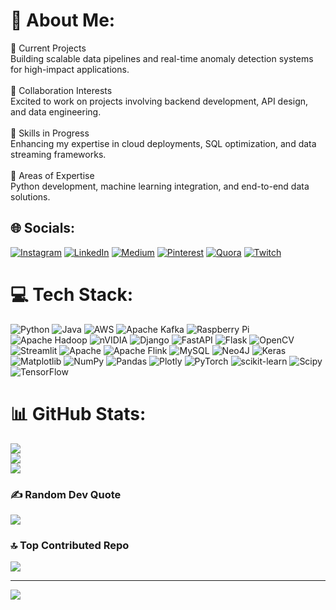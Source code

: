 # 💫 About Me:
🔭 Current Projects<br>Building scalable data pipelines and real-time anomaly detection systems for high-impact applications.<br><br>👯 Collaboration Interests<br>Excited to work on projects involving backend development, API design, and data engineering.<br><br>🌱 Skills in Progress<br>Enhancing my expertise in cloud deployments, SQL optimization, and data streaming frameworks.<br><br>💬 Areas of Expertise<br>Python development, machine learning integration, and end-to-end data solutions.


## 🌐 Socials:
[![Instagram](https://img.shields.io/badge/Instagram-%23E4405F.svg?logo=Instagram&logoColor=white)](https://instagram.com/Sulaayam) [![LinkedIn](https://img.shields.io/badge/LinkedIn-%230077B5.svg?logo=linkedin&logoColor=white)](https://linkedin.com/in/https://www.linkedin.com/in/sulayam-abdul-rehman-1a7068105/) [![Medium](https://img.shields.io/badge/Medium-12100E?logo=medium&logoColor=white)](https://medium.com/@sulayam@gmail.com) [![Pinterest](https://img.shields.io/badge/Pinterest-%23E60023.svg?logo=Pinterest&logoColor=white)](https://pinterest.com/sulayam@gmail.com) [![Quora](https://img.shields.io/badge/Quora-%23B92B27.svg?logo=Quora&logoColor=white)](https://quora.com/profile/sulayam@gmail.com) [![Twitch](https://img.shields.io/badge/Twitch-%239146FF.svg?logo=Twitch&logoColor=white)](https://twitch.tv/sulayam) 

# 💻 Tech Stack:
![Python](https://img.shields.io/badge/python-3670A0?style=for-the-badge&logo=python&logoColor=ffdd54) ![Java](https://img.shields.io/badge/java-%23ED8B00.svg?style=for-the-badge&logo=openjdk&logoColor=white) ![AWS](https://img.shields.io/badge/AWS-%23FF9900.svg?style=for-the-badge&logo=amazon-aws&logoColor=white) ![Apache Kafka](https://img.shields.io/badge/Apache%20Kafka-000?style=for-the-badge&logo=apachekafka) ![Raspberry Pi](https://img.shields.io/badge/-Raspberry_Pi-C51A4A?style=for-the-badge&logo=Raspberry-Pi) ![Apache Hadoop](https://img.shields.io/badge/Apache%20Hadoop-66CCFF?style=for-the-badge&logo=apachehadoop&logoColor=black) ![nVIDIA](https://img.shields.io/badge/cuda-000000.svg?style=for-the-badge&logo=nVIDIA&logoColor=green) ![Django](https://img.shields.io/badge/django-%23092E20.svg?style=for-the-badge&logo=django&logoColor=white) ![FastAPI](https://img.shields.io/badge/FastAPI-005571?style=for-the-badge&logo=fastapi) ![Flask](https://img.shields.io/badge/flask-%23000.svg?style=for-the-badge&logo=flask&logoColor=white) ![OpenCV](https://img.shields.io/badge/opencv-%23white.svg?style=for-the-badge&logo=opencv&logoColor=white) ![Streamlit](https://img.shields.io/badge/Streamlit-%23FE4B4B.svg?style=for-the-badge&logo=streamlit&logoColor=white) ![Apache](https://img.shields.io/badge/apache-%23D42029.svg?style=for-the-badge&logo=apache&logoColor=white) ![Apache Flink](https://img.shields.io/badge/Apache%20Flink-E6526F?style=for-the-badge&logo=Apache%20Flink&logoColor=white) ![MySQL](https://img.shields.io/badge/mysql-4479A1.svg?style=for-the-badge&logo=mysql&logoColor=white) ![Neo4J](https://img.shields.io/badge/Neo4j-008CC1?style=for-the-badge&logo=neo4j&logoColor=white) ![Keras](https://img.shields.io/badge/Keras-%23D00000.svg?style=for-the-badge&logo=Keras&logoColor=white) ![Matplotlib](https://img.shields.io/badge/Matplotlib-%23ffffff.svg?style=for-the-badge&logo=Matplotlib&logoColor=black) ![NumPy](https://img.shields.io/badge/numpy-%23013243.svg?style=for-the-badge&logo=numpy&logoColor=white) ![Pandas](https://img.shields.io/badge/pandas-%23150458.svg?style=for-the-badge&logo=pandas&logoColor=white) ![Plotly](https://img.shields.io/badge/Plotly-%233F4F75.svg?style=for-the-badge&logo=plotly&logoColor=white) ![PyTorch](https://img.shields.io/badge/PyTorch-%23EE4C2C.svg?style=for-the-badge&logo=PyTorch&logoColor=white) ![scikit-learn](https://img.shields.io/badge/scikit--learn-%23F7931E.svg?style=for-the-badge&logo=scikit-learn&logoColor=white) ![Scipy](https://img.shields.io/badge/SciPy-%230C55A5.svg?style=for-the-badge&logo=scipy&logoColor=%white) ![TensorFlow](https://img.shields.io/badge/TensorFlow-%23FF6F00.svg?style=for-the-badge&logo=TensorFlow&logoColor=white)
# 📊 GitHub Stats:
![](https://github-readme-stats.vercel.app/api?username=Sulayam&theme=dark&hide_border=false&include_all_commits=true&count_private=true)<br/>
![](https://github-readme-streak-stats.herokuapp.com/?user=Sulayam&theme=dark&hide_border=false)<br/>
![](https://github-readme-stats.vercel.app/api/top-langs/?username=Sulayam&theme=dark&hide_border=false&include_all_commits=true&count_private=true&layout=compact)

### ✍️ Random Dev Quote
![](https://quotes-github-readme.vercel.app/api?type=horizontal&theme=radical)

### 🔝 Top Contributed Repo
![](https://github-contributor-stats.vercel.app/api?username=Sulayam&limit=5&theme=radical&combine_all_yearly_contributions=true)

---
[![](https://visitcount.itsvg.in/api?id=Sulayam&icon=0&color=10)](https://visitcount.itsvg.in)

<!-- Proudly created with GPRM ( https://gprm.itsvg.in ) -->
